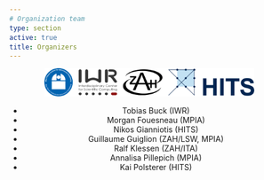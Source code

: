 ```yaml
---
# Organization team
type: section
active: true
title: Organizers
---
```


<div markdown="1" class="col-md-12" style="text-align:center;">

<img src="static/img/ml4astro_logos.svg" alt="logos" width="75%">

* Tobias Buck (IWR)
* Morgan Fouesneau (MPIA)
* Nikos Gianniotis (HITS)
* Guillaume Guiglion (ZAH/LSW, MPIA)
* Ralf Klessen (ZAH/ITA)
* Annalisa Pillepich (MPIA)
* Kai Polsterer (HITS)


<a href="mailto:fouesneau@mpia.de,Nikos.Gianniotis@h-its.org,tobias.buck@iwr.uni-heidelberg.de,klessen@uni-heidelberg.de,pillepich@mpia.de,Kai.Polsterer@h-its.org,guiguiglion@gmail.com" aria-label=envelope>
<i class="fas fa-envelope big-icon" style="font-size:36px;"></i>
</a>

</div>
